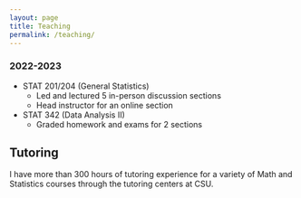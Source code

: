 ```yaml
---
layout: page
title: Teaching
permalink: /teaching/
---
```


### 2022-2023
- STAT 201/204 (General Statistics)
  - Led and lectured 5 in-person discussion sections
  - Head instructor for an online section
- STAT 342 (Data Analysis II)
  - Graded homework and exams for 2 sections 

## Tutoring
I have more than 300 hours of tutoring experience for a variety of Math and Statistics courses through the tutoring centers at CSU.
